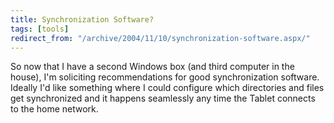 ```yaml
---
title: Synchronization Software?
tags: [tools]
redirect_from: "/archive/2004/11/10/synchronization-software.aspx/"
---
```


So now that I have a second Windows box (and third computer in the
house), I'm soliciting recommendations for good synchronization
software. Ideally I'd like something where I could configure which
directories and files get synchronized and it happens seamlessly any
time the Tablet connects to the home network.

